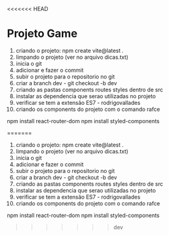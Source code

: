 <<<<<<< HEAD
# Projeto Game

1) criando o projeto: npm create vite@latest .
2) limpando o projeto (ver no arquivo dicas.txt)
3) inicia o git
4) adicionar e fazer o commit
5) subir o projeto para o repositorio no git
6) criar a branch dev - git checkout -b dev
7) criando as pastas components routes styles dentro de src
8) instalar as dependencia que serao utilizadas no projeto
9) verificar se tem a extensão ES7 - rodrigovallades
10) criando os components do projeto com o comando rafce

npm install react-router-dom
npm install styled-components

=======
1) criando o projeto: npm create vite@latest .
2) limpando o projeto (ver no arquivo dicas.txt)
3) inicia o git
4) adicionar e fazer o commit
5) subir o projeto para o repositorio no git
6) criar a branch dev - git checkout -b dev
7) criando as pastas components routes styles dentro de src
8) instalar as dependencia que serao utilizadas no projeto
9) verificar se tem a extensão ES7 - rodrigovallades
10) criando os components do projeto com o comando rafce

npm install react-router-dom npm install styled-components
>>>>>>> dev
